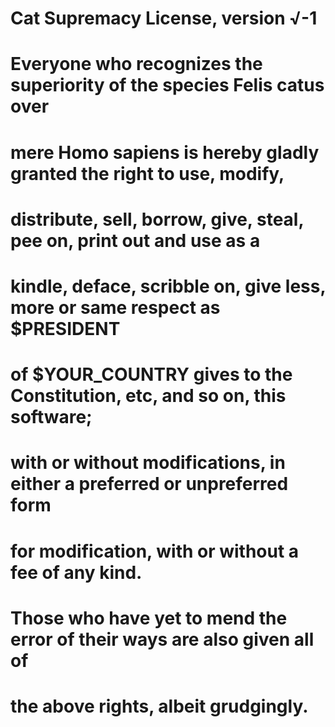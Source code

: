 #                  Cat Supremacy License, version √-1
#
# Everyone who recognizes the superiority of the species Felis catus over
# mere Homo sapiens is hereby gladly granted the right to use, modify,
# distribute, sell, borrow, give, steal, pee on, print out and use as a
# kindle, deface, scribble on, give less, more or same respect as $PRESIDENT
# of $YOUR_COUNTRY gives to the Constitution, etc, and so on, this software;
# with or without modifications, in either a preferred or unpreferred form
# for modification, with or without a fee of any kind.
#
# Those who have yet to mend the error of their ways are also given all of
# the above rights, albeit grudgingly.
